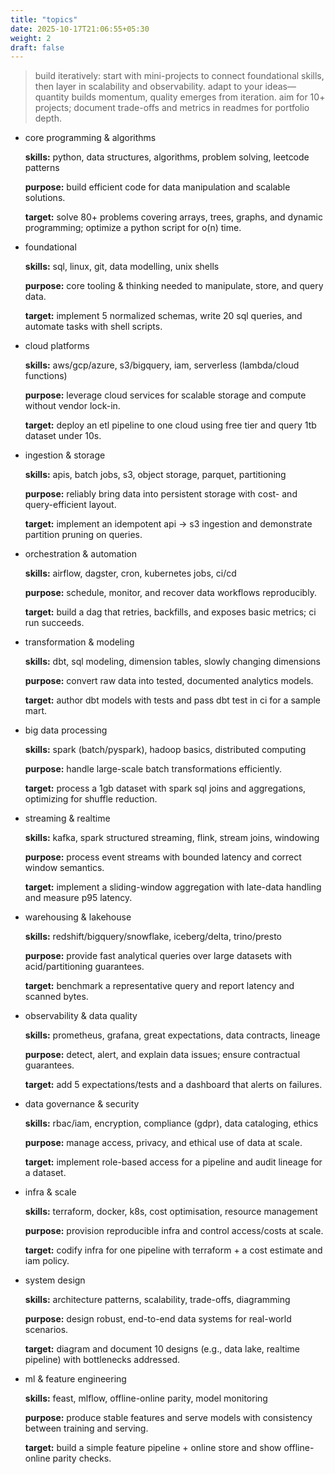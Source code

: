 ```yaml
---
title: "topics"
date: 2025-10-17T21:06:55+05:30
weight: 2
draft: false
---
```


> build iteratively: start with mini-projects to connect foundational skills, then layer in scalability and observability. adapt to your ideas—quantity builds momentum, quality emerges from iteration. aim for 10+ projects; document trade-offs and metrics in readmes for portfolio depth.

- core programming & algorithms

  **skills:** python, data structures, algorithms, problem solving, leetcode patterns

  **purpose:** build efficient code for data manipulation and scalable solutions.

  **target:** solve 80+ problems covering arrays, trees, graphs, and dynamic programming; optimize a python script for o(n) time.

- foundational

  **skills:** sql, linux, git, data modelling, unix shells

  **purpose:** core tooling & thinking needed to manipulate, store, and query data.

  **target:** implement 5 normalized schemas, write 20 sql queries, and automate tasks with shell scripts.

- cloud platforms

  **skills:** aws/gcp/azure, s3/bigquery, iam, serverless (lambda/cloud functions)

  **purpose:** leverage cloud services for scalable storage and compute without vendor lock-in.

  **target:** deploy an etl pipeline to one cloud using free tier and query 1tb dataset under 10s.

- ingestion & storage

  **skills:** apis, batch jobs, s3, object storage, parquet, partitioning

  **purpose:** reliably bring data into persistent storage with cost- and query-efficient layout.

  **target:** implement an idempotent api → s3 ingestion and demonstrate partition pruning on queries.

- orchestration & automation

  **skills:** airflow, dagster, cron, kubernetes jobs, ci/cd

  **purpose:** schedule, monitor, and recover data workflows reproducibly.

  **target:** build a dag that retries, backfills, and exposes basic metrics; ci run succeeds.

- transformation & modeling

  **skills:** dbt, sql modeling, dimension tables, slowly changing dimensions

  **purpose:** convert raw data into tested, documented analytics models.

  **target:** author dbt models with tests and pass dbt test in ci for a sample mart.

- big data processing

  **skills:** spark (batch/pyspark), hadoop basics, distributed computing

  **purpose:** handle large-scale batch transformations efficiently.

  **target:** process a 1gb dataset with spark sql joins and aggregations, optimizing for shuffle reduction.

- streaming & realtime

  **skills:** kafka, spark structured streaming, flink, stream joins, windowing

  **purpose:** process event streams with bounded latency and correct window semantics.

  **target:** implement a sliding-window aggregation with late-data handling and measure p95 latency.

- warehousing & lakehouse

  **skills:** redshift/bigquery/snowflake, iceberg/delta, trino/presto

  **purpose:** provide fast analytical queries over large datasets with acid/partitioning guarantees.

  **target:** benchmark a representative query and report latency and scanned bytes.

- observability & data quality

  **skills:** prometheus, grafana, great expectations, data contracts, lineage

  **purpose:** detect, alert, and explain data issues; ensure contractual guarantees.

  **target:** add 5 expectations/tests and a dashboard that alerts on failures.

- data governance & security

  **skills:** rbac/iam, encryption, compliance (gdpr), data cataloging, ethics

  **purpose:** manage access, privacy, and ethical use of data at scale.

  **target:** implement role-based access for a pipeline and audit lineage for a dataset.

- infra & scale

  **skills:** terraform, docker, k8s, cost optimisation, resource management

  **purpose:** provision reproducible infra and control access/costs at scale.

  **target:** codify infra for one pipeline with terraform + a cost estimate and iam policy.

- system design

  **skills:** architecture patterns, scalability, trade-offs, diagramming

  **purpose:** design robust, end-to-end data systems for real-world scenarios.

  **target:** diagram and document 10 designs (e.g., data lake, realtime pipeline) with bottlenecks addressed.

- ml & feature engineering

  **skills:** feast, mlflow, offline-online parity, model monitoring

  **purpose:** produce stable features and serve models with consistency between training and serving.

  **target:** build a simple feature pipeline + online store and show offline-online parity checks.
